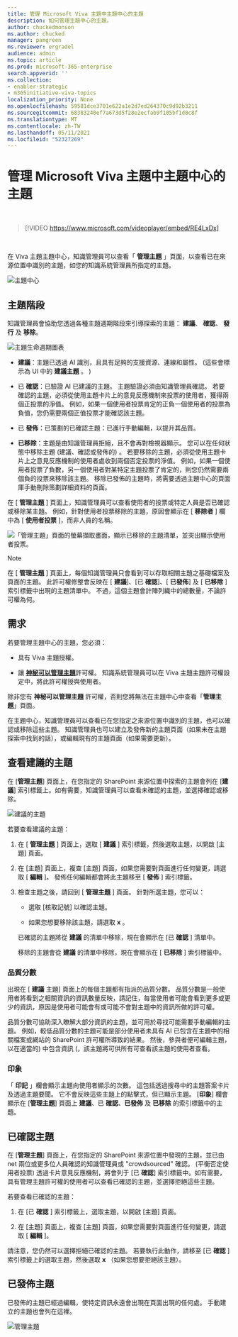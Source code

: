 ```yaml
---
title: 管理 Microsoft Viva 主題中主題中心的主題
description: 如何管理主題中心的主題。
author: chuckedmonson
ms.author: chucked
manager: pamgreen
ms.reviewer: ergradel
audience: admin
ms.topic: article
ms.prod: microsoft-365-enterprise
search.appverid: ''
ms.collection:
- enabler-strategic
- m365initiative-viva-topics
localization_priority: None
ms.openlocfilehash: 59581dce3701e622a1e2d7ed264370c9d92b3211
ms.sourcegitcommit: 68383240ef7a673d5f28e2ecfab9f105bf1d8c8f
ms.translationtype: MT
ms.contentlocale: zh-TW
ms.lasthandoff: 05/11/2021
ms.locfileid: "52327269"
---
```

# <a name="manage-topics-in-the-topic-center-in-microsoft-viva-topics"></a>管理 Microsoft Viva 主題中主題中心的主題

</br>

> [!VIDEO https://www.microsoft.com/videoplayer/embed/RE4LxDx]  

</br>

在 Viva 主題主題中心，知識管理員可以查看「 **管理主題** 」頁面，以查看已在來源位置中識別的主題，如您的知識系統管理員所指定的主題。  

   ![主題中心](../media/knowledge-management/topic-center.png)  

## <a name="topic-stages"></a>主題階段

知識管理員會協助您透過各種主題週期階段來引導探索的主題： **建議**、 **確認**、 **發行** 及 **移除**。

   ![主題生命週期圖表](../media/knowledge-management/topic-lifecycle.png) 

- **建議**：主題已透過 AI 識別，且具有足夠的支援資源、連線和屬性。  (這些會標示為 UI 中的 **建議主題** 。 ) 

- 已 **確認**：已驗證 AI 已建議的主題。 主題驗證必須由知識管理員確認。 若要確認的主題，必須從使用主題卡片上的意見反應機制來投票的使用者，獲得兩個正投票的淨值。 例如，如果一個使用者投票肯定的正負一個使用者的投票為負值，您仍需要兩個正值投票才能確認該主題。
 
- 已 **發佈**：已策劃的已確認主題：已進行手動編輯，以提升其品質。

- **已移除**：主題是由知識管理員拒絕，且不會再對檢視器顯示。 您可以在任何狀態中移除主題 (建議、確認或發佈的) 。 若要移除的主題，必須從使用主題卡片上之意見反應機制的使用者處收到兩個否定投票的淨值。 例如，如果一個使用者投票了負數，另一個使用者對某特定主題投票了肯定的，則您仍然需要兩個負的投票來移除該主題。 移除已發佈的主題時，將需要透過主題中心的頁面庫手動刪除策劃詳細資料的頁面。

在 [ **管理主題** ] 頁面上，知識管理員可以查看使用者的投票或特定人員是否已確認或移除某主題。 例如，針對使用者投票移除的主題，原因會顯示在 [ **移除者** ] 欄中為 [ **使用者投票** ]，而非人員的名稱。 

   ![「管理主題」頁面的螢幕擷取畫面，顯示已移除的主題清單，並突出顯示使用者投票。](../media/knowledge-management/removed-topics-user-votes.png) 

> [!Note] 
> 在 [ **管理主題** ] 頁面上，每個知識管理員只會看到可以存取相關主題之基礎檔案及頁面的主題。 此許可權修整會反映在 [ **建議**]、[已 **確認**]、[ **已發佈**] 及 [ **已移除** ] 索引標籤中出現的主題清單中。 不過，這個主題會計陣列織中的總數量，不論許可權為何。

## <a name="requirements"></a>需求

若要管理主題中心的主題，您必須：
- 具有 Viva 主題授權。

- 讓 [**神秘可以管理主題**](./topic-experiences-user-permissions.md)許可權。 知識系統管理員可以在 Viva 主題主題許可權設定中，將此許可權授與使用者。 

除非您有 **神秘可以管理主題** 許可權，否則您將無法在主題中心中查看「**管理主題**」頁面。

在主題中心，知識管理員可以查看已在您指定之來源位置中識別的主題，也可以確認或移除這些主題。 知識管理員也可以建立及發佈新的主題頁面（如果未在主題探索中找到的話），或編輯現有的主題頁面（如果需要更新）。

## <a name="review-suggested-topics"></a>查看建議的主題

在 [**管理主題**] 頁面上，在您指定的 SharePoint 來源位置中探索的主題會列在 [**建議**] 索引標籤上。如有需要，知識管理員可以查看未確認的主題，並選擇確認或移除。

   ![建議的主題](../media/knowledge-management/quality-score.png) 

若要查看建議的主題：

1. 在 [ **管理主題** ] 頁面上，選取 [ **建議** ] 索引標籤，然後選取主題，以開啟 [主題] 頁面。

2. 在 [主題] 頁面上，複查 [主題] 頁面，如果您需要對頁面進行任何變更，請選取 [ **編輯** ]。 發佈任何編輯都會將此主題移至 [ **發佈** ] 索引標籤。

3. 檢查主題之後，請回到 [ **管理主題** ] 頁面。 針對所選主題，您可以：

   - 選取 [核取記號] 以確認主題。
    
   - 如果您想要移除該主題，請選取 **x** 。

    已確認的主題將從 **建議** 的清單中移除，現在會顯示在 [已 **確認** ] 清單中。

    移除的主題會從 **建議** 的清單中移除，現在會顯示在 [ **已移除** ] 索引標籤中。

### <a name="quality-score"></a>品質分數

出現在 [ **建議** 主題] 頁面上的每個主題都有指派的品質分數。 品質分數是一般使用者將看到之相關資訊的資訊數量反映，請記住，每當使用者可能會看到更多或更少的資訊，原因是使用者可能會有或可能不會對主題中的資訊所做的許可權。 

品質分數可協助深入瞭解大部分資訊的主題，並可用於尋找可能需要手動編輯的主題。 例如，較低品質分數的主題可能是部分使用者未具有 AI 已包含在主題中的相關檔案或網站的 SharePoint 許可權所導致的結果。 然後，參與者便可編輯主題，以在適當的) 中包含資訊 (，該主題將可供所有可查看該主題的使用者查看。

### <a name="impressions"></a>印象

「 **印記** 」欄會顯示主題向使用者顯示的次數。 這包括透過搜尋中的主題答案卡片及透過主題要聞。 它不會反映這些主題上的點擊式，但已顯示主題。 [**印象**] 欄會顯示在 [**管理主題**] 頁面上 **建議**、已 **確認**、**已發佈** 及 **已移除** 的索引標籤中的主題。

## <a name="confirmed-topics"></a>已確認主題

在 [**管理主題**] 頁面上，在您指定的 SharePoint 來源位置中發現的主題，並已由 net 兩位或更多位人員確認的知識管理員或 "crowdsourced" 確認。 (平衡否定使用者投票) 透過卡片意見反應機制，將會列于 [已 **確認**] 索引標籤中。如有需要，具有管理主題許可權的使用者可以查看已確認的主題，並選擇拒絕這些主題。

若要查看已確認的主題：

1. 在 [已 **確認** ] 索引標籤上，選取主題，以開啟 [主題] 頁面。

2. 在 [主題] 頁面上，複查 [主題] 頁面，如果您需要對頁面進行任何變更，請選取 [ **編輯** ]。

請注意，您仍然可以選擇拒絕已確認的主題。 若要執行此動作，請移至 [已 **確認** ] 索引標籤上的選取主題，然後選取 **x** （如果您想要拒絕該主題）。

## <a name="published-topics"></a>已發佈主題

已發佈的主題已經過編輯，使特定資訊永遠會出現在頁面出現的任何處。 手動建立的主題也會列在這裡。

   ![管理主題](../media/knowledge-management/manage-topics-new.png)
